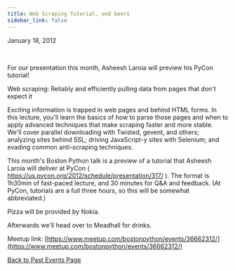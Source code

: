 ```yaml
---
title: Web Scraping Tutorial, and beers
sidebar_link: false
---
```


January 18, 2012


   

For our presentation this month, Asheesh Laroia will preview his PyCon tutorial!

Web scraping: Reliably and efficiently pulling data from pages that don't expect it

Exciting information is trapped in web pages and behind HTML forms. In this lecture, you'll learn the basics of how to parse those pages and when to apply advanced techniques that make scraping faster and more stable. We'll cover parallel downloading with Twisted, gevent, and others; analyzing sites behind SSL; driving JavaScript-y sites with Selenium; and evading common anti-scraping techniques.

This month's Boston Python talk is a preview of a tutorial that Asheesh Laroia will deliver at PyCon ( https://us.pycon.org/2012/schedule/presentation/317/ ). The format is 1h30min of fast-paced lecture, and 30 minutes for Q&A and feedback. (At PyCon, tutorials are a full three hours, so this will be somewhat abbreviated.)

Pizza will be provided by Nokia.

Afterwards we'll head over to Meadhall for drinks.


Meetup link: [https://www.meetup.com/bostonpython/events/36662312/](https://www.meetup.com/bostonpython/events/36662312/)

[Back to Past Events Page](index.md)
